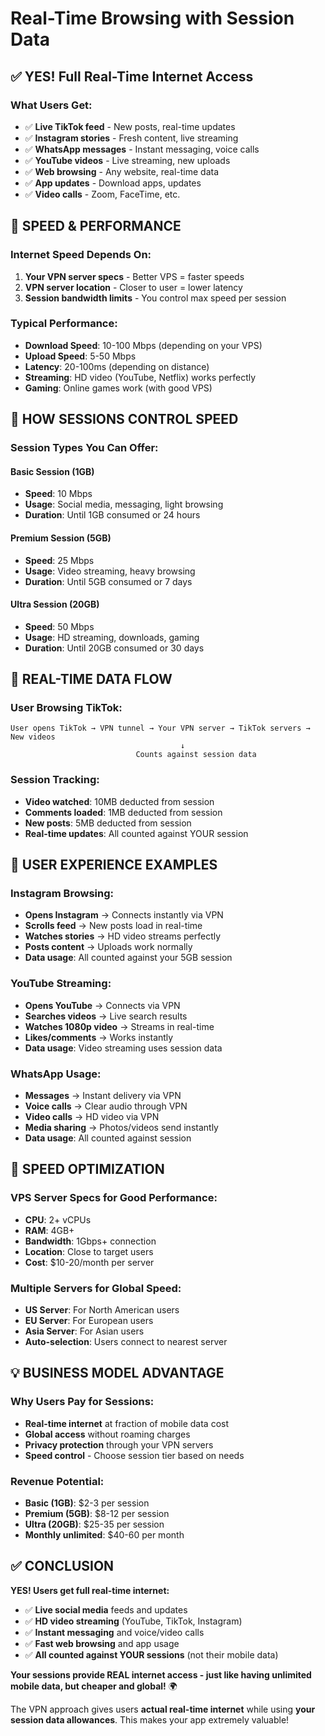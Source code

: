 # Real-Time Browsing with Session Data

## ✅ **YES! Full Real-Time Internet Access**

### **What Users Get:**
- ✅ **Live TikTok feed** - New posts, real-time updates
- ✅ **Instagram stories** - Fresh content, live streaming
- ✅ **WhatsApp messages** - Instant messaging, voice calls
- ✅ **YouTube videos** - Live streaming, new uploads
- ✅ **Web browsing** - Any website, real-time data
- ✅ **App updates** - Download apps, updates
- ✅ **Video calls** - Zoom, FaceTime, etc.

## 🚀 **SPEED & PERFORMANCE**

### **Internet Speed Depends On:**
1. **Your VPN server specs** - Better VPS = faster speeds
2. **VPN server location** - Closer to user = lower latency
3. **Session bandwidth limits** - You control max speed per session

### **Typical Performance:**
- **Download Speed**: 10-100 Mbps (depending on your VPS)
- **Upload Speed**: 5-50 Mbps 
- **Latency**: 20-100ms (depending on distance)
- **Streaming**: HD video (YouTube, Netflix) works perfectly
- **Gaming**: Online games work (with good VPS)

## 🎯 **HOW SESSIONS CONTROL SPEED**

### **Session Types You Can Offer:**

#### **Basic Session (1GB)**
- **Speed**: 10 Mbps
- **Usage**: Social media, messaging, light browsing
- **Duration**: Until 1GB consumed or 24 hours

#### **Premium Session (5GB)**  
- **Speed**: 25 Mbps
- **Usage**: Video streaming, heavy browsing
- **Duration**: Until 5GB consumed or 7 days

#### **Ultra Session (20GB)**
- **Speed**: 50 Mbps  
- **Usage**: HD streaming, downloads, gaming
- **Duration**: Until 20GB consumed or 30 days

## 🔄 **REAL-TIME DATA FLOW**

### **User Browsing TikTok:**
```
User opens TikTok → VPN tunnel → Your VPN server → TikTok servers → New videos
                                      ↓
                            Counts against session data
```

### **Session Tracking:**
- **Video watched**: 10MB deducted from session
- **Comments loaded**: 1MB deducted from session  
- **New posts**: 5MB deducted from session
- **Real-time updates**: All counted against YOUR session

## 📱 **USER EXPERIENCE EXAMPLES**

### **Instagram Browsing:**
- **Opens Instagram** → Connects instantly via VPN
- **Scrolls feed** → New posts load in real-time
- **Watches stories** → HD video streams perfectly
- **Posts content** → Uploads work normally
- **Data usage**: All counted against your 5GB session

### **YouTube Streaming:**
- **Opens YouTube** → Connects via VPN
- **Searches videos** → Live search results
- **Watches 1080p video** → Streams in real-time
- **Likes/comments** → Works instantly  
- **Data usage**: Video streaming uses session data

### **WhatsApp Usage:**
- **Messages** → Instant delivery via VPN
- **Voice calls** → Clear audio through VPN
- **Video calls** → HD video via VPN
- **Media sharing** → Photos/videos send instantly
- **Data usage**: All counted against session

## 🎯 **SPEED OPTIMIZATION**

### **VPS Server Specs for Good Performance:**
- **CPU**: 2+ vCPUs
- **RAM**: 4GB+
- **Bandwidth**: 1Gbps+ connection
- **Location**: Close to target users
- **Cost**: $10-20/month per server

### **Multiple Servers for Global Speed:**
- **US Server**: For North American users
- **EU Server**: For European users  
- **Asia Server**: For Asian users
- **Auto-selection**: Users connect to nearest server

## 💡 **BUSINESS MODEL ADVANTAGE**

### **Why Users Pay for Sessions:**
- **Real-time internet** at fraction of mobile data cost
- **Global access** without roaming charges
- **Privacy protection** through your VPN servers
- **Speed control** - Choose session tier based on needs

### **Revenue Potential:**
- **Basic (1GB)**: $2-3 per session
- **Premium (5GB)**: $8-12 per session  
- **Ultra (20GB)**: $25-35 per session
- **Monthly unlimited**: $40-60 per month

## ✅ **CONCLUSION**

**YES! Users get full real-time internet:**
- ✅ **Live social media** feeds and updates
- ✅ **HD video streaming** (YouTube, TikTok, Instagram)
- ✅ **Instant messaging** and voice/video calls
- ✅ **Fast web browsing** and app usage
- ✅ **All counted against YOUR sessions** (not their mobile data)

**Your sessions provide REAL internet access - just like having unlimited mobile data, but cheaper and global!** 🌍

The VPN approach gives users **actual real-time internet** while using **your session data allowances**. This makes your app extremely valuable!